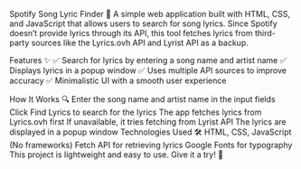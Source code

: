 Spotify Song Lyric Finder 🎵
A simple web application built with HTML, CSS, and JavaScript that allows users to search for song lyrics. Since Spotify doesn’t provide lyrics through its API, this tool fetches lyrics from third-party sources like the Lyrics.ovh API and Lyrist API as a backup.

Features ✨
✅ Search for lyrics by entering a song name and artist name
✅ Displays lyrics in a popup window
✅ Uses multiple API sources to improve accuracy
✅ Minimalistic UI with a smooth user experience

How It Works 🔍
Enter the song name and artist name in the input fields
Click Find Lyrics to search for the lyrics
The app fetches lyrics from Lyrics.ovh first
If unavailable, it tries fetching from Lyrist API
The lyrics are displayed in a popup window
Technologies Used 🛠
HTML, CSS, JavaScript (No frameworks)
Fetch API for retrieving lyrics
Google Fonts for typography
This project is lightweight and easy to use. Give it a try! 🚀
